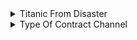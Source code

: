 <details>
<summary>Titanic From Disaster</summary>

#### DDA
| Variable | Definition | Key | 분석가 의견 |
| --- | --- | --- | --- |
| survival | Survival | 0 = No, 1 = Yes | 명목형, 데이터 분석 후 결정함 |
| pclass | Ticket class | 1 = 1st, 2 = 2nd, 3 = 3rd | 순서형, 데이터 분석 후 결정함. 등급에 따른 나열가능 |
| sex | Sex | | 명목형, 분석 후 결정함. |
| Age | Age in years | | 이산형, 분석 후 결정, 누락사항있어 정확한 통계를 확인 하는데 부적합하다고 판단함.  |
| sibsp | # of siblings / spouses aboard the Titanic | | 명목형, 분석 후 결정함. |
| parch | # of parents / children aboard the Titanic | | 명목형, 분석 후 결정함. |
| ticket | Ticket number | | 순서형, sibsp, parch, pclass, fare와 함께 분석 후 확인 |
| fare | Passenger fare | | 이산형, 분석 후 결정함. |
| cabin | Cabin number | | 명목형, 분석 후 결정함.|
| embarked | Port of Embarkation | C = Cherbourg, Q = Queenstown, S =Southampton | 명목형, 분석 후 결정함. |
| PassengerId | PassengerId |  | 명목형, 분석 후 결정, 고유값을 가지고 있어 활용도가 떨어진다고 생각함. | 

</details>

<details>
<summary>Type Of Contract Channel</summary>
    
#### DDA
| Variable | Definition | Key | 분석가 의견 |
| --- | --- | --- | --- |    
| type_of_contract | type_of_contract |  | 순서형, 분석 후 확인  |
| type_of_contract2 | type_of_contract(세부사항) |  | 순서형, type_of_contract와 같이 분석하여 유형별 나열.  |
| channel | channel(접근경로) |  | 순서형, 분석 후 제품 접근성 확인 |
| datetime | datetime |  | 연속형, 분석 후 날짜별 판매량 확인 |
| Term | Term(계약주기) |  | 순서형, age와 같이 분석하여 나이대별 구매력 확인 가능. |
| payment_type | payment_type(지불형태) |  | 순서형, 분석 후 확인 |
| product | product |  | 순서형, product별 판매량 확인. |
| amount | amount |  | 순서형, amount에 따른 판매량 확인. |
| state | state |  | 순서형, 제품의 장기 사용 가능 확인 |
| overdue_count | overdue_count |  | 순서형, overdue와 같이 분석 후 확인 |
| overdue | overdue |  | 이산형, 분석 후 연체율 확인가능 |    
| credit rating | credit rating |  | 이산형, 분석 후 확인 |
| bank | bank |  | 순서형, 은행별 전략설정 가능 |
| cancellation | cancellation |  | 순서형, 제품의 장기 사용 가능 확인 |
| age | age |  | 순서형, 나이때 별 구매력을 확인 가능하나 분석 중 이상수치확인. |
| Mileage | Mileage |  | 이산형, 분석 후 확인 |

</details>
